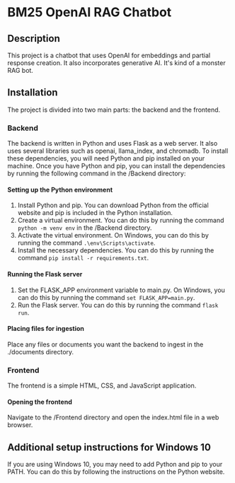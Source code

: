 # BM25 OpenAI RAG Chatbot

## Description
This project is a chatbot that uses OpenAI for embeddings and partial response creation. It also incorporates generative AI. It's kind of a monster RAG bot.

## Installation
The project is divided into two main parts: the backend and the frontend. 

### Backend
The backend is written in Python and uses Flask as a web server. It also uses several libraries such as openai, llama_index, and chromadb. To install these dependencies, you will need Python and pip installed on your machine. Once you have Python and pip, you can install the dependencies by running the following command in the /Backend directory:

#### Setting up the Python environment
1. Install Python and pip. You can download Python from the official website and pip is included in the Python installation.
2. Create a virtual environment. You can do this by running the command `python -m venv env` in the /Backend directory.
3. Activate the virtual environment. On Windows, you can do this by running the command `.\env\Scripts\activate`.
4. Install the necessary dependencies. You can do this by running the command `pip install -r requirements.txt`.

#### Running the Flask server
1. Set the FLASK_APP environment variable to main.py. On Windows, you can do this by running the command `set FLASK_APP=main.py`.
2. Run the Flask server. You can do this by running the command `flask run`.

#### Placing files for ingestion
Place any files or documents you want the backend to ingest in the ./documents directory.

### Frontend
The frontend is a simple HTML, CSS, and JavaScript application.

#### Opening the frontend
Navigate to the /Frontend directory and open the index.html file in a web browser.

## Additional setup instructions for Windows 10
If you are using Windows 10, you may need to add Python and pip to your PATH. You can do this by following the instructions on the Python website.
